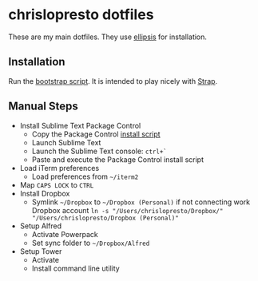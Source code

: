 # chrislopresto dotfiles

These are my main dotfiles. They use [ellipsis](https://ellipsis.sh/) for installation.

## Installation

Run the [bootstrap script](script/bootstrap). It is intended to play nicely with [Strap](https://github.com/MikeMcQuaid/strap).

## Manual Steps

- Install Sublime Text Package Control
    - Copy the Package Control [install script](https://sublime.wbond.net/installation#st3)
    - Launch Sublime Text
    - Launch the Sublime Text console: ``ctrl+` ``
    - Paste and execute the Package Control install script
- Load iTerm preferences
    - Load preferences from `~/iterm2`
- Map `CAPS LOCK` to `CTRL`
- Install Dropbox
    - Symlink `~/Dropbox` to `~/Dropbox (Personal)` if not connecting work Dropbox account `ln -s "/Users/chrislopresto/Dropbox/" "/Users/chrislopresto/Dropbox (Personal)"`
- Setup Alfred
    - Activate Powerpack
    - Set sync folder to `~/Dropbox/Alfred`
- Setup Tower
    - Activate
    - Install command line utility
